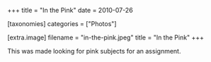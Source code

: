 +++
title = "In the Pink"
date = 2010-07-26

[taxonomies]
categories = ["Photos"]

[extra.image]
filename = "in-the-pink.jpeg"
title = "In the Pink"
+++

This was made looking for pink subjects for an assignment.
